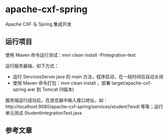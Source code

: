 # apache-cxf-spring

Apache CXF 与 Spring 集成开发

## 运行项目

使用 Maven 命令运行测试：mvn clean install -Pintegration-test

运行服务器端，如下方式：
* 运行 ServicesServer.java 的 main 方法，程序启动，在一段时间后自动关闭
* 使用 Maven 命令打包：mvn clean install ，部署 target/apache-cxf-spring.war 到 Tomcat (9版本)

服务端运行成功后，在游览器中输入接口地址，如：http://localhost:9080/apache-cxf-spring/services/student?wsdl 等等；运行单元测试 StudentIntegrationTest.java

## 参考文章


